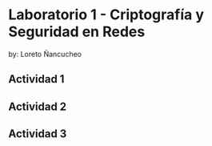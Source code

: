 # Laboratorio 1 - Criptografía y Seguridad en Redes
by: Loreto Ñancucheo

## Actividad 1

## Actividad 2 

## Actividad 3